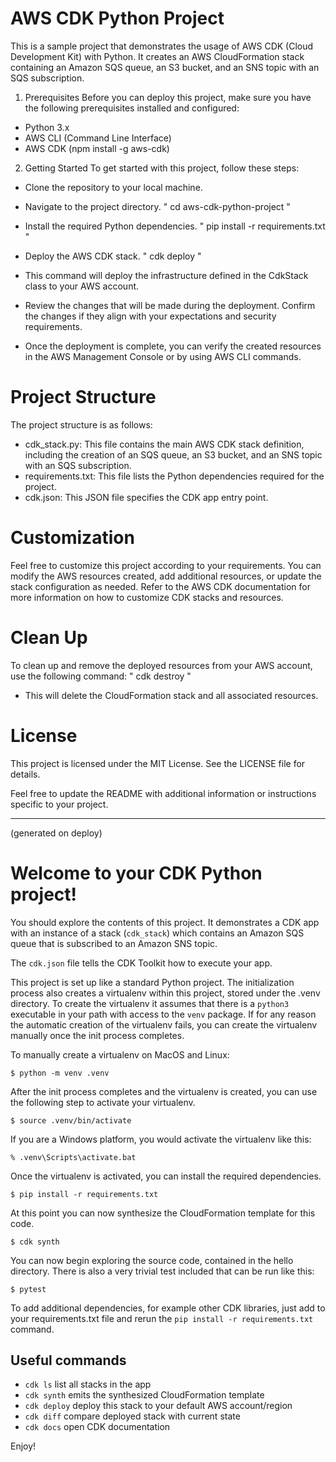 # AWS CDK Python Project
This is a sample project that demonstrates the usage of AWS CDK (Cloud Development Kit) with Python. It creates an AWS CloudFormation stack containing an Amazon SQS queue, an S3 bucket, and an SNS topic with an SQS subscription.

1. Prerequisites
Before you can deploy this project, make sure you have the following prerequisites installed and configured:

- Python 3.x
- AWS CLI (Command Line Interface)
- AWS CDK (npm install -g aws-cdk)
2. Getting Started
To get started with this project, follow these steps:

- Clone the repository to your local machine.
- Navigate to the project directory.
" cd aws-cdk-python-project "
- Install the required Python dependencies.
" pip install -r requirements.txt "
- Deploy the AWS CDK stack.
" cdk deploy "
- This command will deploy the infrastructure defined in the CdkStack class to your AWS account.

- Review the changes that will be made during the deployment. Confirm the changes if they align with your expectations and security requirements.

- Once the deployment is complete, you can verify the created resources in the AWS Management Console or by using AWS CLI commands.

# Project Structure
The project structure is as follows:

- cdk_stack.py: This file contains the main AWS CDK stack definition, including the creation of an SQS queue, an S3 bucket, and an SNS topic with an SQS subscription.
- requirements.txt: This file lists the Python dependencies required for the project.
- cdk.json: This JSON file specifies the CDK app entry point.
# Customization
Feel free to customize this project according to your requirements. You can modify the AWS resources created, add additional resources, or update the stack configuration as needed. Refer to the AWS CDK documentation for more information on how to customize CDK stacks and resources.

# Clean Up
To clean up and remove the deployed resources from your AWS account, use the following command:
" cdk destroy "
- This will delete the CloudFormation stack and all associated resources.

# License
This project is licensed under the MIT License. See the LICENSE file for details.

Feel free to update the README with additional information or instructions specific to your project.

---------------------
(generated on deploy)

# Welcome to your CDK Python project!

You should explore the contents of this project. It demonstrates a CDK app with an instance of a stack (`cdk_stack`)
which contains an Amazon SQS queue that is subscribed to an Amazon SNS topic.

The `cdk.json` file tells the CDK Toolkit how to execute your app.

This project is set up like a standard Python project.  The initialization process also creates
a virtualenv within this project, stored under the .venv directory.  To create the virtualenv
it assumes that there is a `python3` executable in your path with access to the `venv` package.
If for any reason the automatic creation of the virtualenv fails, you can create the virtualenv
manually once the init process completes.

To manually create a virtualenv on MacOS and Linux:

```
$ python -m venv .venv
```

After the init process completes and the virtualenv is created, you can use the following
step to activate your virtualenv.

```
$ source .venv/bin/activate
```

If you are a Windows platform, you would activate the virtualenv like this:

```
% .venv\Scripts\activate.bat
```

Once the virtualenv is activated, you can install the required dependencies.

```
$ pip install -r requirements.txt
```

At this point you can now synthesize the CloudFormation template for this code.

```
$ cdk synth
```

You can now begin exploring the source code, contained in the hello directory.
There is also a very trivial test included that can be run like this:

```
$ pytest
```

To add additional dependencies, for example other CDK libraries, just add to
your requirements.txt file and rerun the `pip install -r requirements.txt`
command.

## Useful commands

 * `cdk ls`          list all stacks in the app
 * `cdk synth`       emits the synthesized CloudFormation template
 * `cdk deploy`      deploy this stack to your default AWS account/region
 * `cdk diff`        compare deployed stack with current state
 * `cdk docs`        open CDK documentation

Enjoy!
